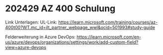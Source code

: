 # 202429 AZ 400 Schulung

Link Unterlagen:
UL-Link: https://learn.microsoft.com/training/courses/az-400t00?WT.mc_id=ilt_partner_webpage_wwl&ocid=501993#study-guide 

Felderweiterung in Azure DevOps:
https://learn.microsoft.com/en-us/azure/devops/organizations/settings/work/add-custom-field?view=azure-devops

